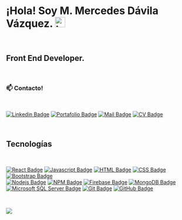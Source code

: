 # ¡Hola! Soy M. Mercedes Dávila Vázquez. <img src="https://user-images.githubusercontent.com/1303154/88677602-1635ba80-d120-11ea-84d8-d263ba5fc3c0.gif" width="28px" alt="hi">

<br>

## Front End Developer.

<br>

### :mailbox: Contacto!
<br>

[![Linkedin Badge](https://img.shields.io/badge/-Linkedin-0e76a8?style=flat&labelColor=0e76a8&logo=linkedin&logoColor=white)](https://www.linkedin.com/in/maria-mercedes-davila-vazquez/) 
[![Portafolio Badge](https://img.shields.io/badge/-Portafolio-0e76a8?style=flat&labelColor=0e76a8&logo=plex&logoColor=white)](https://mercedesdavila.github.io/) 
[![Mail Badge](https://img.shields.io/badge/-Correo-0078D4?style=flat&labelColor=0078D4&logo=Microsoft-Outlook&logoColor=white)](mailto:mmdavila@outlook.com)
[![CV Badge](https://img.shields.io/badge/-CV-0e76a8?style=flat&labelColor=0e76a8&logo=Read-the-Docs&logoColor=white)](https://drive.google.com/file/d/1pKNiOxgK-BrdMhpBjTGKZ1uEwQ5k7jo-/view?usp=sharing)

<br>


## Tecnologías 
<br>


[![React Badge](https://img.shields.io/badge/-React-61DBFB?style=for-the-badge&labelColor=white&logo=react&logoColor=61DBFB)](#) 
[![Javascript Badge](https://img.shields.io/badge/-Javascript-F0DB4F?style=for-the-badge&labelColor=white&logo=javascript&logoColor=F0DB4F)](#)
[![HTML Badge](https://img.shields.io/badge/-HTML5-E34F26?style=for-the-badge&labelColor=white&logo=HTML5&logoColor=E34F26)](#) 
[![CSS Badge](https://img.shields.io/badge/-CSS3-1572B6?style=for-the-badge&labelColor=white&logo=CSS3&logoColor=1572B6)](#)
[![Bootstrap Badge](https://img.shields.io/badge/-Bootstrap-563d7c?style=for-the-badge&labelColor=white&logo=Bootstrap&logoColor=563d7c)](#)  
[![Nodejs Badge](https://img.shields.io/badge/-Nodejs-3C873A?style=for-the-badge&labelColor=white&logo=node.js&logoColor=3C873A)](#)
[![NPM Badge](https://img.shields.io/badge/-NPM-CB3837?style=for-the-badge&labelColor=white&logo=NPM&logoColor=CB3837)](#) 
[![Firebase Badge](https://img.shields.io/badge/-Firebase-FFCA28?style=for-the-badge&labelColor=white&logo=Firebase&logoColor=FFCA28)](#)
[![MongoDB Badge](https://img.shields.io/badge/-MongoDB-47A248?style=for-the-badge&labelColor=white&logo=MongoDB&logoColor=47A248)](#)
[![Microsoft SQL Server Badge](https://img.shields.io/badge/-Microsoft_SQL_Server-CC2927?style=for-the-badge&labelColor=white&logo=Microsoft-SQL-Server&logoColor=CC2927)](#)
[![Git Badge](https://img.shields.io/badge/-Git-F05032?style=for-the-badge&labelColor=white&logo=Git&logoColor=F05032)](#)
[![GitHub Badge](https://img.shields.io/badge/-GitHub-181717?style=for-the-badge&labelColor=white&logo=GitHub&logoColor=181717)](#)


<br>

[![](https://github-readme-stats.vercel.app/api/top-langs/?username=MercedesDavila&langs_count=8)](https://github.com/anuraghazra/github-readme-stats)


<br>


<!--START_SECTION:waka-->
```text

```
<!--END_SECTION:waka-->